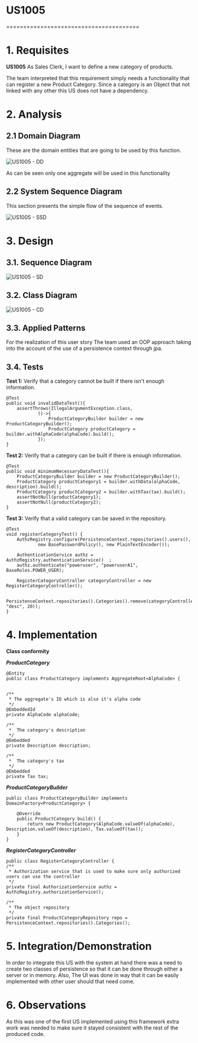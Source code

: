 # US1005
=======================================


# 1. Requisites

**US1005** As Sales Clerk, I want to define a new category of products.

The team interpreted that this requirement simply needs a functionality that can register a new Product Category.
Since a category is an Object that not linked with any other this US does not have a dependency.

# 2. Analysis

## 2.1 Domain Diagram

These are the domain entities that are going to be used by this function.

![US1005 - DD](US1005-DD.svg)

As can be seen only one aggregate will be used in this functionality

## 2.2 System Sequence Diagram

This section presents the simple flow of the sequence of events.

![US1005 - SSD](US1005-SSD.svg)

# 3. Design

## 3.1. Sequence Diagram

![US1005 - SD](US1005-SD.svg)

## 3.2. Class Diagram

![US1005 - CD](US1005-CD.svg)

## 3.3. Applied Patterns

For the realization of this user story The team used an OOP approach taking into the account of the use of a persistence context through jpa.

## 3.4. Tests

**Test 1:** Verify that a category cannot be built if there isn't enough information.

    @Test
    public void invalidDataTest(){
        assertThrows(IllegalArgumentException.class,
                ()->{
                    ProductCategoryBuilder builder = new ProductCategoryBuilder();
                    ProductCategory productCategory = builder.withAlphaCode(alphaCode).build();
                });
    }
**Test 2:** Verify that a category can be built if there is enough information.
    
    @Test
    public void minimumNecessaryDataTest(){
        ProductCategoryBuilder builder = new ProductCategoryBuilder();
        ProductCategory productCategory1 = builder.withData(alphaCode, description).build();
        ProductCategory productCategory2 = builder.withTax(tax).build();
        assertNotNull(productCategory1);
        assertNotNull(productCategory2);
    }

**Test 3:** Verify that a valid category can be saved in the repository.

    @Test
    void registerCategoryTest() {
        AuthzRegistry.configure(PersistenceContext.repositories().users(),
                new BasePasswordPolicy(), new PlainTextEncoder());

        AuthenticationService authz = AuthzRegistry.authenticationService()  ;
        authz.authenticate("poweruser", "poweruserA1", BaseRoles.POWER_USER);

        RegisterCategoryController categoryController = new RegisterCategoryController();

        PersistenceContext.repositories().Categories().remove(categoryController.register("alphacode", "desc", 20));
    }


# 4. Implementation

**Class conformity** 

***ProductCategory***

    @Entity
    public class ProductCategory implements AggregateRoot<AlphaCode> {


    /**
     * The aggregate's ID which is also it's alpha code
     */
    @EmbeddedId
    private AlphaCode alphaCode;

    /**
     *  The category's description
     */
    @Embedded
    private Description description;

    /**
     *  The category's tax
     */
    @Embedded
    private Tax tax;


***ProductCategoryBuilder***

    public class ProductCategoryBuilder implements DomainFactory<ProductCategory> {

        @Override
        public ProductCategory build() {
            return new ProductCategory(AlphaCode.valueOf(alphaCode), Description.valueOf(description), Tax.valueOf(tax));
        }
    }

***RegisterCategoryController***

    public class RegisterCategoryController {
    /**
     * Authorization service that is used to make sure only authorized users can use the controller
     */
    private final AuthorizationService authz = AuthzRegistry.authorizationService();

    /**
     * The object repository
     */
    private final ProductCategoryRepository repo = PersistenceContext.repositories().Categories();

# 5. Integration/Demonstration

In order to integrate this US with the system at hand there was a need to create two classes of persistence so that it can be done through either a server or in memory.
Also, The UI was done in way that it can be easily implemented with other user should that need come.

# 6. Observations

As this was one of the first US implemented using this framework extra work was needed to make sure it stayed consistent with the rest of the produced code.                     




